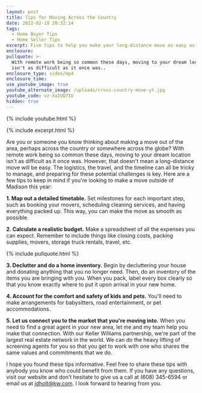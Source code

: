 ```yaml
---
layout: post
title: Tips for Moving Across the Country
date: 2022-02-18 20:32:14
tags:
  - Home Buyer Tips
  - Home Seller Tips
excerpt: Five tips to help you make your long-distance move as easy as possible.
enclosure:
pullquote: >-
  With remote work being so common these days, moving to your dream location
  isn't as difficult as it once was..
enclosure_type: video/mp4
enclosure_time:
use_youtube_image: true
youtube_alternate_image: /uploads/cross-country-move-yt.jpg
youtube_code: vz-XaIUQ71U
hidden: true
---
```

{% include youtube.html %}

{% include excerpt.html %}

Are you or someone you know thinking about making a move out of the area, perhaps across the country or somewhere across the globe? With remote work being so common these days, moving to your dream location isn't as difficult as it once was. However, that doesn't mean a long-distance move will be easy. The logistics, the travel, and the timeline can all be tricky to manage, and preparing for these potential challenges is key. Here are a few tips to keep in mind if you're looking to make a move outside of Madison this year:

**1\. Map out a detailed timetable.** Set milestones for each important step, such as booking your movers, scheduling cleaning services, and having everything packed up. This way, you can make the move as smooth as possible.

**2\. Calculate a realistic budget.** Make a spreadsheet of all the expenses you can expect. Remember to include things like closing costs, packing supplies, movers, storage truck rentals, travel, etc.

{% include pullquote.html %}

**3\. Declutter and do a home inventory.** Begin by decluttering your house and donating anything that you no longer need. Then, do an inventory of the items you are bringing with you. When you pack, label every box clearly so that you know exactly where to put it upon arrival in your new home.&nbsp;

**4\. Account for the comfort and safety of kids and pets.** You'll need to make arrangements for babysitters, road entertainment, or pet accommodations.

**5\. Let us connect you to the market that you're moving into.** When you need to find a great agent in your new area, let me and my team help you make that connection. With our Keller Williams partnership, we're part of the largest real estate network in the world. We can do the heavy lifting of screening agents for you so that you get to work with one who shares the same values and commitments that we do.

I hope you found these tips informative. Feel free to share these tips with anybody you know who could benefit from them. If you have any questions, visit our website and don’t hesitate to give us a call at (608) 345-6594 or email us at [jdholt@kw.com](mailto:jdholt@kw.com). I look forward to hearing from you.

